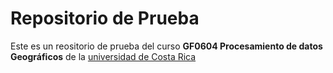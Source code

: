 # Repositorio de Prueba 
Este es un reositorio de prueba del curso **GF0604 Procesamiento de datos Geográficos** de la [universidad de Costa Rica](https://www.ucr.ac.cr/)
